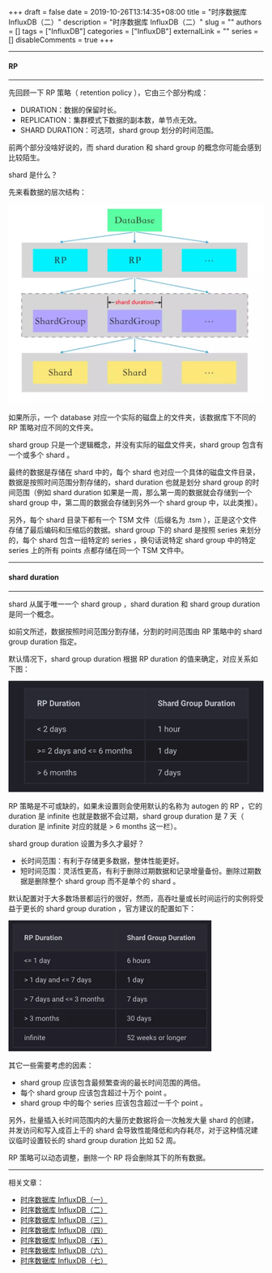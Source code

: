 +++
draft = false
date = 2019-10-26T13:14:35+08:00
title = "时序数据库 InfluxDB（二）"
description = "时序数据库 InfluxDB（二）"
slug = ""
authors = []
tags = ["InfluxDB"]
categories = ["InfluxDB"]
externalLink = ""
series = []
disableComments = true
+++

---
#### RP
---


先回顾一下 RP 策略（ retention policy ），它由三个部分构成：

* DURATION：数据的保留时长。
* REPLICATION：集群模式下数据的副本数，单节点无效。
* SHARD DURATION：可选项，shard group 划分的时间范围。


前两个部分没啥好说的，而 shard duration 和 shard group 的概念你可能会感到比较陌生。


shard 是什么？


先来看数据的层次结构：

![image](/images/influxdb/shard.webp)

如果所示，一个 database 对应一个实际的磁盘上的文件夹，该数据库下不同的 RP 策略对应不同的文件夹。



shard group 只是一个逻辑概念，并没有实际的磁盘文件夹，shard group 包含有一个或多个 shard 。



最终的数据是存储在 shard 中的，每个 shard 也对应一个具体的磁盘文件目录，数据是按照时间范围分割存储的，shard duration 也就是划分 shard group 的时间范围（例如 shard duration 如果是一周，那么第一周的数据就会存储到一个 shard group 中，第二周的数据会存储到另外一个 shard group 中，以此类推）。



另外，每个 shard 目录下都有一个 TSM 文件（后缀名为 .tsm ），正是这个文件存储了最后编码和压缩后的数据。shard group 下的 shard 是按照 series 来划分的，每个 shard 包含一组特定的 series ，换句话说特定 shard group 中的特定 series 上的所有 points 点都存储在同一个 TSM 文件中。



---
#### shard duration
---


shard 从属于唯一一个 shard group ，shard duration 和 shard group duration 是同一个概念。



如前文所述，数据按照时间范围分割存储，分割的时间范围由 RP 策略中的 shard group duration 指定。



默认情况下，shard group duration 根据 RP duration 的值来确定，对应关系如下图：

![image](/images/influxdb/rp-duration.png)



RP 策略是不可或缺的，如果未设置则会使用默认的名称为 autogen 的 RP ，它的 duration 是 infinite 也就是数据不会过期，shard group duration 是 7 天（ duration 是 infinite 对应的就是 > 6 months 这一栏）。


shard group duration 设置为多久才最好？

* 长时间范围：有利于存储更多数据，整体性能更好。
* 短时间范围：灵活性更高，有利于删除过期数据和记录增量备份。删除过期数据是删除整个 shard group 而不是单个的 shard 。


默认配置对于大多数场景都运行的很好，然而，高吞吐量或长时间运行的实例将受益于更长的 shard group duration ，官方建议的配置如下：

![image](/images/influxdb/rp-duration-config.webp)



其它一些需要考虑的因素：
* shard group 应该包含最频繁查询的最长时间范围的两倍。
* 每个 shard group 应该包含超过十万个 point 。
* shard group 中的每个 series 应该包含超过一千个 point 。


另外，批量插入长时间范围内的大量历史数据将会一次触发大量 shard 的创建，并发访问和写入成百上千的 shard 会导致性能降低和内存耗尽，对于这种情况建议临时设置较长的 shard group duration 比如 52 周。

RP 策略可以动态调整，删除一个 RP 将会删除其下的所有数据。

---
相关文章：
- [时序数据库 InfluxDB（一）](/posts/influxdb/1/)
- [时序数据库 InfluxDB（二）](/posts/influxdb/2/)
- [时序数据库 InfluxDB（三）](/posts/influxdb/3/)
- [时序数据库 InfluxDB（四）](/posts/influxdb/4/)
- [时序数据库 InfluxDB（五）](/posts/influxdb/5/)
- [时序数据库 InfluxDB（六）](/posts/influxdb/6/)
- [时序数据库 InfluxDB（七）](/posts/influxdb/7/)
